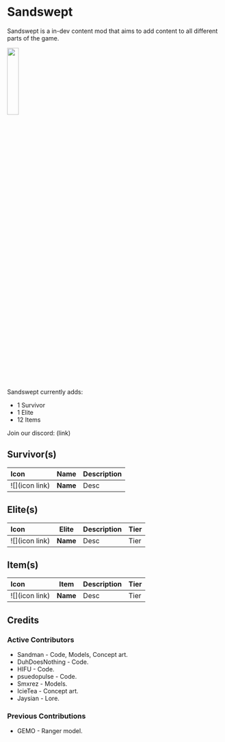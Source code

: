 # Sandswept
Sandswept is a in-dev content mod that aims to add content to all different parts of the game.

<img src="https://cdn.discordapp.com/attachments/1058563745388970058/1111044067032318072/Sandsweep.gif"  width="23%" height="20%">

Sandswept currently adds:
- 1 Survivor
- 1 Elite
- 12 Items

Join our discord: (link)

## Survivor(s)
| Icon | Name | Description |
|:-|-|------|
|![](icon link) | **Name** | Desc |
## Elite(s)
| Icon | Elite | Description | Tier |
|:-|-|------|-|
|![](icon link) | **Name** | Desc | Tier |
## Item(s)
| Icon | Item | Description | Tier |
|:-|-|------|-|
|![](icon link) | **Name** | Desc | Tier |

## Credits
### Active Contributors
- Sandman - Code, Models, Concept art.
- DuhDoesNothing - Code.
- HIFU - Code.
- psuedopulse - Code.
- Smxrez - Models.
- IcieTea - Concept art.
- Jaysian - Lore.
### Previous Contributions
- GEMO - Ranger model.
